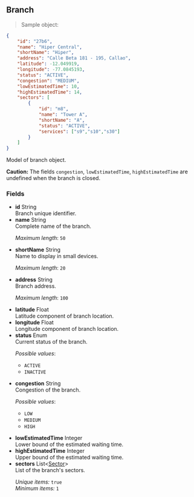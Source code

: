 
## Branch

> Sample object:

```json
{
    "id": "27b6",
    "name": "Hiper Central",
    "shortName": "Hiper",
    "address": "Calle Beta 181 - 195, Callao",
    "latitude": -12.049919,
    "longitude": -77.0845193,
    "status": "ACTIVE",
    "congestion": "MEDIUM",
    "lowEstimatedTime": 10,
    "highEstimatedTime": 14,
    "sectors": [
        {
            "id": "m8",
            "name": "Tower A",
            "shortName": "A",
            "status": "ACTIVE",
            "services": ["s9","s10","s30"]
        }
    ]
}
```

Model of branch object.

<aside class="warning">
<strong>Caution:</strong> The fields <code>congestion</code>, <code>lowEstimatedTime</code>, <code>highEstimatedTime</code> are undefined when the branch is closed.
</aside>

### Fields

* **id** <span class="param-type">String</span> <br>Branch unique identifier.
* **name** <span class="param-type">String</span> <br>Complete name of the branch. <p>*Maximum length*: <code>50</code></p>
* **shortName** <span class="param-type">String</span> <br>Name to display in small devices. <p>*Maximum length*: <code>20</code></p>
* **address** <span class="param-type">String</span> <br>Branch address. <p>*Maximum length*: <code>100</code></p>
* **latitude** <span class="param-type">Float</span> <br>Latitude component of branch location.
* **longitude** <span class="param-type">Float</span> <br>Longitude component of branch location.
* **status** <span class="param-type">Enum</span> <br>Current status of the branch. <p>*Possible values*: <ul><li><code>ACTIVE</code></li><li><code>INACTIVE</code></li></ul></p>
* **congestion** <span class="param-type">String</span> <br>Congestion of the branch. <p>*Possible values*: <ul><li><code>LOW</code></li><li><code>MEDIUM</code></li><li><code>HIGH</code></li></ul></p>
* **lowEstimatedTime** <span class="param-type">Integer</span> <br>Lower bound of the estimated waiting time.
* **highEstimatedTime** <span class="param-type">Integer</span> <br>Upper bound of the estimated waiting time.
* **sectors** <span class="param-type">List\<[Sector](#sector)\></span> <br> List of the branch's sectors.<p>*Unique items:* <code>true</code><br>*Minimum items:* <code>1</code></p>

